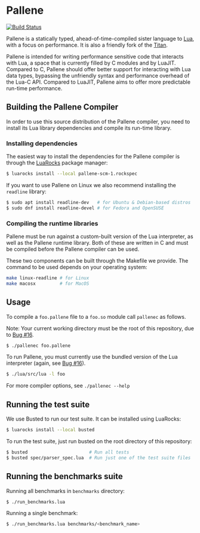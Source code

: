 # Pallene
[![Build Status](https://travis-ci.org/pallene-lang/pallene.svg?branch=master)](https://travis-ci.org/pallene-lang/pallene)

Pallene is a statically typed, ahead-of-time-compiled sister language to
[Lua](https://www.lua.org), with a focus on performance. It is also a friendly
fork of the [Titan](https://www.github.com/titan-lang/titan).

Pallene is intended for writing performance sensitive code that interacts with
Lua, a space that is currently filled by C modules and by LuaJIT. Compared to
C, Pallene should offer better support for interacting with Lua data types,
bypassing the unfriendly syntax and performance overhead of the Lua-C API.
Compared to LuaJIT, Pallene aims to offer more predictable run-time performance.

## Building the Pallene Compiler

In order to use this source distribution of the Pallene compiler, you need to
install its Lua library dependencies and compile its run-time library.

### Installing dependencies

The easiest way to install the dependencies for the Pallene compiler is through
the [LuaRocks](http://luarocks.org) package manager:

```sh
$ luarocks install --local pallene-scm-1.rockspec
```

If you want to use Pallene on Linux we also recommend installing the `readline`
library:

```sh
$ sudo apt install readline-dev   # for Ubuntu & Debian-based distros
$ sudo dnf install readline-devel # for Fedora and OpenSUSE
```

### Compiling the runtime libraries

Pallene must be run against a custom-built version of the Lua interpreter, as
well as the Pallene runtime library. Both of these are written in C and must be
compiled before the Pallene compiler can be used.

These two components can be built through the Makefile we provide. The command
to be used depends on your operating system:

```sh
make linux-readline # for Linux
make macosx         # for MacOS
```

## Usage

To compile a `foo.pallene` file to a `foo.so` module call `pallenec` as follows.

Note: Your current working directory must be the root of this repository, due to 
[Bug #16](https://github.com/pallene-lang/pallene/issues/16).


```sh
$ ./pallenec foo.pallene
```

To run Pallene, you must currently use the bundled version of the Lua
interpreter (again, see [Bug #16](https://github.com/pallene-lang/pallene/issues/16)).

```sh
$ ./lua/src/lua -l foo
```

For more compiler options, see `./pallenec --help`

## Running the test suite

We use Busted to run our test suite. It can be installed using LuaRocks:

```sh
$ luarocks install --local busted
```

To run the test suite, just run busted on the root directory of this repository:

```sh
$ busted                       # Run all tests
$ busted spec/parser_spec.lua  # Run just one of the test suite files
```
## Running the benchmarks suite

Running all benchmarks in `benchmarks` directory:

```sh
$ ./run_benchmarks.lua
```

Running a single benchmark:

```sh
$ ./run_benchmarks.lua benchmarks/<benchmark_name>
```
